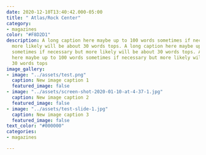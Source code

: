 ```yaml
---
date: 2020-12-10T13:40:42.000-05:00
title: " Atlas/Rock Center"
category:
- magazines
color: "#F8D2D1"
description: A long caption here maybe up to 100 words sometimes if necessary but
  more likely will be about 30 words tops. A long caption here maybe up to 100 words
  sometimes if necessary but more likely will be about 30 words tops. A long caption
  here maybe up to 100 words sometimes if necessary but more likely will be about
  30 words tops
image_gallery:
- image: "../assets/test.png"
  caption: New image caption 1
  featured_image: false
- image: "../assets/screen-shot-2020-01-10-at-4-37-1.jpg"
  caption: New image caption 2
  featured_image: false
- image: "../assets/test-slide-1.jpg"
  caption: New image caption 3
  featured_image: false
text_color: "#000000"
categories:
- magazines

---
```

